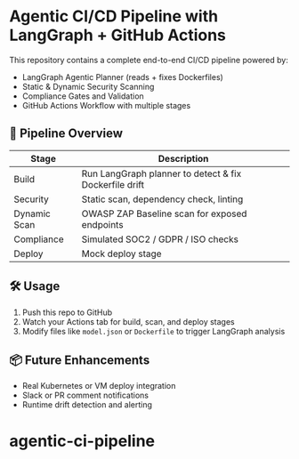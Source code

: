 
# Agentic CI/CD Pipeline with LangGraph + GitHub Actions

This repository contains a complete end-to-end CI/CD pipeline powered by:

- LangGraph Agentic Planner (reads + fixes Dockerfiles)
- Static & Dynamic Security Scanning
- Compliance Gates and Validation
- GitHub Actions Workflow with multiple stages

## 🔁 Pipeline Overview

| Stage              | Description                                                             |
|-------------------|-------------------------------------------------------------------------|
| Build              | Run LangGraph planner to detect & fix Dockerfile drift                 |
| Security           | Static scan, dependency check, linting                                 |
| Dynamic Scan       | OWASP ZAP Baseline scan for exposed endpoints                          |
| Compliance         | Simulated SOC2 / GDPR / ISO checks                                     |
| Deploy             | Mock deploy stage                                                       |

## 🛠️ Usage

1. Push this repo to GitHub
2. Watch your Actions tab for build, scan, and deploy stages
3. Modify files like `model.json` or `Dockerfile` to trigger LangGraph analysis

## 📦 Future Enhancements

- Real Kubernetes or VM deploy integration
- Slack or PR comment notifications
- Runtime drift detection and alerting
# agentic-ci-pipeline
